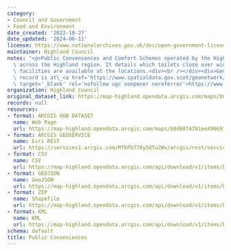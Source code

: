 ```yaml
---
category:
- Council and Government
- Food and Environment
date_created: '2022-10-27'
date_updated: '2024-06-11'
license: https://www.nationalarchives.gov.uk/doc/open-government-licence/version/3/
maintainer: Highland Council
notes: "<p>Public Conveniences and Comfort Schemes operated by the Highland Council\
  \ across the Highland region. It details which toilets close over winter and what\
  \ facilities are available at the locations.<div><br /></div><div>Gemini metadata\
  \ record is at\_<a href='https://www.spatialdata.gov.scot/geonetwork/srv/eng/catalog.search#/metadata/415bb2fa-bd15-4037-b62a-a2c25161807a'\
  \ target='_blank' rel='nofollow ugc noopener noreferrer'>https://www.spatialdata.gov.scot/geonetwork/srv/eng/catalog.search#/metadata/415bb2fa-bd15-4037-b62a-a2c25161807a</a></div></p>"
organization: Highland Council
original_dataset_link: https://map-highland.opendata.arcgis.com/maps/b0d6874781ee4906971f05d93b587127_0
records: null
resources:
- format: ARCGIS HUB DATASET
  name: Web Page
  url: https://map-highland.opendata.arcgis.com/maps/b0d6874781ee4906971f05d93b587127_0
- format: ARCGIS GEOSERVICE
  name: Esri REST
  url: https://services1.arcgis.com/MfbPb778y5QTu2Wv/arcgis/rest/services/Public_Conveniences/FeatureServer/0
- format: CSV
  name: CSV
  url: https://map-highland.opendata.arcgis.com/api/download/v1/items/b0d6874781ee4906971f05d93b587127/csv?layers=0
- format: GEOJSON
  name: GeoJSON
  url: https://map-highland.opendata.arcgis.com/api/download/v1/items/b0d6874781ee4906971f05d93b587127/geojson?layers=0
- format: ZIP
  name: Shapefile
  url: https://map-highland.opendata.arcgis.com/api/download/v1/items/b0d6874781ee4906971f05d93b587127/shapefile?layers=0
- format: KML
  name: KML
  url: https://map-highland.opendata.arcgis.com/api/download/v1/items/b0d6874781ee4906971f05d93b587127/kml?layers=0
schema: default
title: Public Conveniences
---
```

